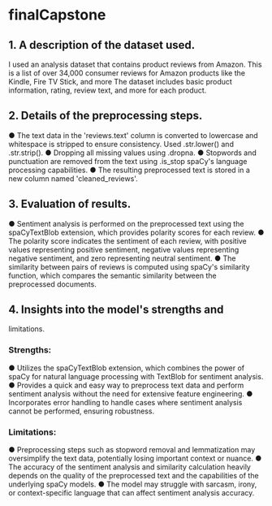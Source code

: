 ﻿# finalCapstone

## 1. A description of the dataset used.
I used an analysis dataset that contains product reviews from Amazon. This is a list
of over 34,000 consumer reviews for Amazon products like the Kindle, Fire TV Stick,
and more The dataset includes basic product information, rating, review text, and
more for each product.
## 2. Details of the preprocessing steps.
● The text data in the 'reviews.text' column is converted to lowercase and
whitespace is stripped to ensure consistency. Used .str.lower() and .str.strip().
● Dropping all missing values using .dropna.
● Stopwords and punctuation are removed from the text using .is_stop spaCy's
language processing capabilities.
● The resulting preprocessed text is stored in a new column named
'cleaned_reviews'.
## 3. Evaluation of results.
● Sentiment analysis is performed on the preprocessed text using the
spaCyTextBlob extension, which provides polarity scores for each review.
● The polarity score indicates the sentiment of each review, with positive values
representing positive sentiment, negative values representing negative
sentiment, and zero representing neutral sentiment.
● The similarity between pairs of reviews is computed using spaCy's similarity
function, which compares the semantic similarity between the preprocessed
documents.
## 4. Insights into the model's strengths and
limitations.
### Strengths:
● Utilizes the spaCyTextBlob extension, which combines the power of spaCy for
natural language processing with TextBlob for sentiment analysis.
● Provides a quick and easy way to preprocess text data and perform sentiment
analysis without the need for extensive feature engineering.
● Incorporates error handling to handle cases where sentiment analysis cannot
be performed, ensuring robustness.
### Limitations:
● Preprocessing steps such as stopword removal and lemmatization may
oversimplify the text data, potentially losing important context or nuance.
● The accuracy of the sentiment analysis and similarity calculation heavily
depends on the quality of the preprocessed text and the capabilities of the
underlying spaCy models.
● The model may struggle with sarcasm, irony, or context-specific language that
can affect sentiment analysis accuracy.
